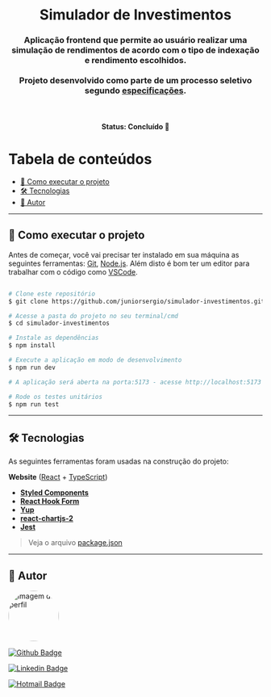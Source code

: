 <h1 align="center">
    Simulador de Investimentos
</h1>

<h3 align="center">
    Aplicação frontend que permite ao usuário realizar uma simulação de rendimentos de acordo com o tipo de indexação e rendimento escolhidos.
    <br/>
    <br/>
    Projeto desenvolvido como parte de um processo seletivo segundo <a href="https://github.com/eqi-investimentos/desafio-frontend">especificações</a>.
</h3>

<br/>

<h4 align="center">
	Status: Concluído 🚀
</h4>

Tabela de conteúdos
=================
<!--ts-->
  - [🚀 Como executar o projeto](#-como-executar-o-projeto)
  - [🛠 Tecnologias](#-tecnologias)
  - [🦸 Autor](#-autor)
<!--te-->

---

## 🚀 Como executar o projeto

Antes de começar, você vai precisar ter instalado em sua máquina as seguintes ferramentas:
[Git](https://git-scm.com), [Node.js](https://nodejs.org/en/). 
Além disto é bom ter um editor para trabalhar com o código como [VSCode](https://code.visualstudio.com/).

```bash

# Clone este repositório
$ git clone https://github.com/juniorsergio/simulador-investimentos.git

# Acesse a pasta do projeto no seu terminal/cmd
$ cd simulador-investimentos

# Instale as dependências
$ npm install

# Execute a aplicação em modo de desenvolvimento
$ npm run dev

# A aplicação será aberta na porta:5173 - acesse http://localhost:5173

# Rode os testes unitários
$ npm run test

```

---

## 🛠 Tecnologias

As seguintes ferramentas foram usadas na construção do projeto:

**Website** ([React](https://reactjs.org/) + [TypeScript](https://www.typescriptlang.org/))

-   **[Styled Components](https://styled-components.com/)**
-   **[React Hook Form](https://react-hook-form.com/)**
-   **[Yup](https://github.com/jquense/yup)**
-   **[react-chartjs-2](https://react-chartjs-2.js.org/)**
-   **[Jest](https://jestjs.io/pt-BR/)**

> Veja o arquivo  [package.json](https://github.com/juniorsergio/simulador-investimentos/blob/master/package.json)

---

## 🦸 Autor

<a href="https://juniorsergio.github.io/">
 <img style="border-radius: 50%;" src="https://github.com/juniorsergio.png" width="100px;" alt="Imagem de perfil"/>
</a>

<br/>

[![Github Badge](https://img.shields.io/badge/-Sergio_Junior-100000?style=flat-square&logo=github&logoColor=white&link=https://juniorsergio.github.io/)](https://juniorsergio.github.io/) 


[![Linkedin Badge](https://img.shields.io/badge/-Sergio_Junior-blue?style=flat-square&logo=Linkedin&logoColor=white&link=https://www.linkedin.com/in/juniorsergio/)](https://www.linkedin.com/in/juniorsergio/) 


[![Hotmail Badge](https://img.shields.io/badge/-sergio.junior55@hotmail.com-0078D4?style=flat-square&logo=microsoft-outlook&logoColor=white&link=mailto:sergio.junior55@hotmail.com)](mailto:sergio.junior55@hotmail.com)
